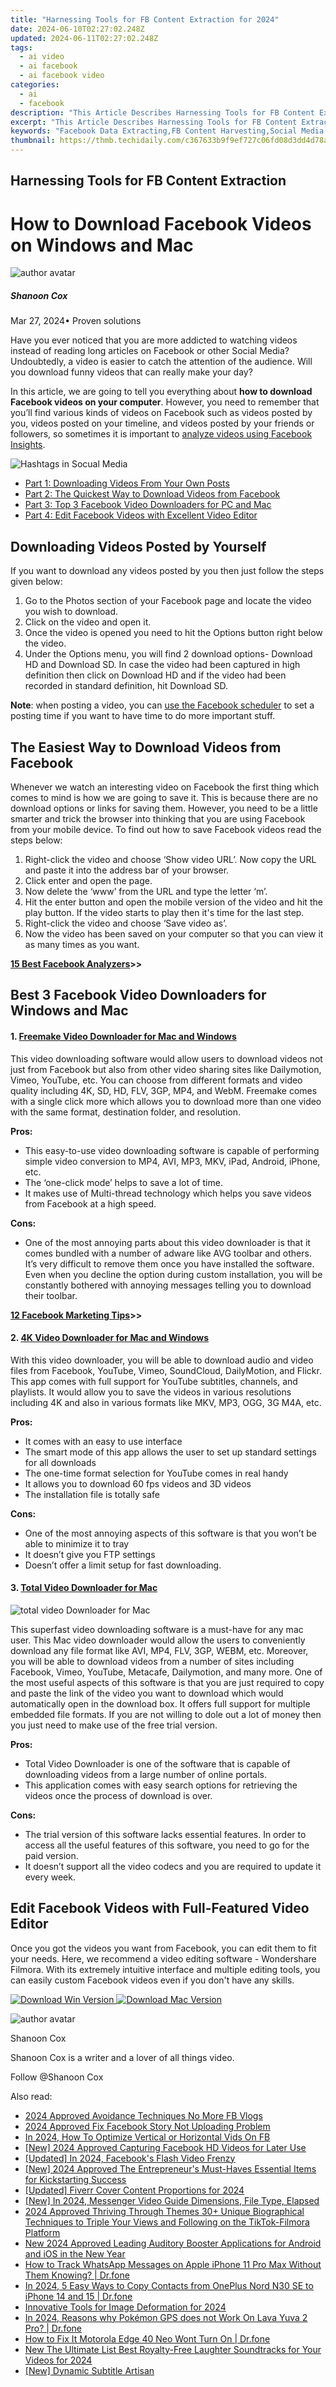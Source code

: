 ```yaml
---
title: "Harnessing Tools for FB Content Extraction for 2024"
date: 2024-06-10T02:27:02.248Z
updated: 2024-06-11T02:27:02.248Z
tags:
  - ai video
  - ai facebook
  - ai facebook video
categories:
  - ai
  - facebook
description: "This Article Describes Harnessing Tools for FB Content Extraction for 2024"
excerpt: "This Article Describes Harnessing Tools for FB Content Extraction for 2024"
keywords: "Facebook Data Extracting,FB Content Harvesting,Social Media Data Scrape,FB Content Analysis Tool,Data Mining on FB,Social Share Extraction,Platform Data Grabber"
thumbnail: https://thmb.techidaily.com/c367633b9f9ef727c06fd08d3dd4d78a496570d920b7ae31f5d249d448106c6d.jpg
---
```


## Harnessing Tools for FB Content Extraction

# How to Download Facebook Videos on Windows and Mac

![author avatar](https://images.wondershare.com/filmora/article-images/shannon-cox.jpg)

##### Shanoon Cox

 Mar 27, 2024• Proven solutions

Have you ever noticed that you are more addicted to watching videos instead of reading long articles on Facebook or other Social Media? Undoubtedly, a video is easier to catch the attention of the audience. Will you download funny videos that can really make your day?

In this article, we are going to tell you everything about **how to download Facebook videos on your computer**. However, you need to remember that you’ll find various kinds of videos on Facebook such as videos posted by you, videos posted on your timeline, and videos posted by your friends or followers, so sometimes it is important to [analyze videos using Facebook Insights](https://tools.techidaily.com/wondershare/filmora/download/).

![Hashtags in Socual Media](https://images.wondershare.com/filmora/article-images/download-facebook-videos.jpg)

* [Part 1: Downloading Videos From Your Own Posts](#part1)
* [Part 2: The Quickest Way to Download Videos from Facebook](#part2)
* [Part 3: Top 3 Facebook Video Downloaders for PC and Mac](#part3)
* [Part 4: Edit Facebook Videos with Excellent Video Editor](#part4)

## Downloading Videos Posted by Yourself

If you want to download any videos posted by you then just follow the steps given below:

1. Go to the Photos section of your Facebook page and locate the video you wish to download.
2. Click on the video and open it.
3. Once the video is opened you need to hit the Options button right below the video.
4. Under the Options menu, you will find 2 download options- Download HD and Download SD. In case the video had been captured in high definition then click on Download HD and if the video had been recorded in standard definition, hit Download SD.

**Note**: when posting a video, you can [use the Facebook scheduler](https://tools.techidaily.com/wondershare/filmora/download/) to set a posting time if you want to have time to do more important stuff.

## The Easiest Way to Download Videos from Facebook

Whenever we watch an interesting video on Facebook the first thing which comes to mind is how we are going to save it. This is because there are no download options or links for saving them. However, you need to be a little smarter and trick the browser into thinking that you are using Facebook from your mobile device. To find out how to save Facebook videos read the steps below:

1. Right-click the video and choose ‘Show video URL’. Now copy the URL and paste it into the address bar of your browser.
2. Click enter and open the page.
3. Now delete the ‘www’ from the URL and type the letter ‘m’.
4. Hit the enter button and open the mobile version of the video and hit the play button. If the video starts to play then it's time for the last step.
5. Right-click the video and choose ‘Save video as’.
6. Now the video has been saved on your computer so that you can view it as many times as you want.

[**15 Best Facebook Analyzers**](https://tools.techidaily.com/wondershare/filmora/download/)**\>>**

## Best 3 Facebook Video Downloaders for Windows and Mac

#### 1\. [Freemake Video Downloader for Mac and Windows](http://www.freemake.com/free%5Fvideo%5Fdownloader/)

This video downloading software would allow users to download videos not just from Facebook but also from other video sharing sites like Dailymotion, Vimeo, YouTube, etc. You can choose from different formats and video quality including 4K, SD, HD, FLV, 3GP, MP4, and WebM. Freemake comes with a single click more which allows you to download more than one video with the same format, destination folder, and resolution.

**Pros:**

* This easy-to-use video downloading software is capable of performing simple video conversion to MP4, AVI, MP3, MKV, iPad, Android, iPhone, etc.
* The ‘one-click mode’ helps to save a lot of time.
* It makes use of Multi-thread technology which helps you save videos from Facebook at a high speed.

**Cons:**

* One of the most annoying parts about this video downloader is that it comes bundled with a number of adware like AVG toolbar and others. It’s very difficult to remove them once you have installed the software. Even when you decline the option during custom installation, you will be constantly bothered with annoying messages telling you to download their toolbar.

[**12 Facebook Marketing Tips**](https://tools.techidaily.com/wondershare/filmora/download/)**\>>**

#### 2\. [4K Video Downloader for Mac and Windows](https://www.4kdownload.com/products/product-videodownloader)

With this video downloader, you will be able to download audio and video files from Facebook, YouTube, Vimeo, SoundCloud, DailyMotion, and Flickr. This app comes with full support for YouTube subtitles, channels, and playlists. It would allow you to save the videos in various resolutions including 4K and also in various formats like MKV, MP3, OGG, 3G M4A, etc.

**Pros:**

* It comes with an easy to use interface
* The smart mode of this app allows the user to set up standard settings for all downloads
* The one-time format selection for YouTube comes in real handy
* It allows you to download 60 fps videos and 3D videos
* The installation file is totally safe

**Cons:**

* One of the most annoying aspects of this software is that you won’t be able to minimize it to tray
* It doesn’t give you FTP settings
* Doesn’t offer a limit setup for fast downloading.

#### 3\. [Total Video Downloader for Mac](https://total-video-downloader-for-mac.en.softonic.com/mac)

![total video Downloader for Mac](https://images.wondershare.com/filmora/article-images/total-video-downloader-for-mac.jpg)

This superfast video downloading software is a must-have for any mac user. This Mac video downloader would allow the users to conveniently download any file format like AVI, MP4, FLV, 3GP, WEBM, etc. Moreover, you will be able to download videos from a number of sites including Facebook, Vimeo, YouTube, Metacafe, Dailymotion, and many more. One of the most useful aspects of this software is that you are just required to copy and paste the link of the video you want to download which would automatically open in the download box. It offers full support for multiple embedded file formats. If you are not willing to dole out a lot of money then you just need to make use of the free trial version.

**Pros:**

* Total Video Downloader is one of the software that is capable of downloading videos from a large number of online portals.
* This application comes with easy search options for retrieving the videos once the process of download is over.

**Cons:**

* The trial version of this software lacks essential features. In order to access all the useful features of this software, you need to go for the paid version.
* It doesn’t support all the video codecs and you are required to update it every week.

## Edit Facebook Videos with Full-Featured Video Editor

Once you got the videos you want from Facebook, you can edit them to fit your needs. Here, we recommend a video editing software - Wondershare Filmora. With its extremely intuitive interface and multiple editing tools, you can easily custom Facebook videos even if you don't have any skills.

[![Download Win Version](https://images.wondershare.com/filmora/guide/download-btn-win.jpg) ](https://tools.techidaily.com/wondershare/filmora/download/) [![Download Mac Version](https://images.wondershare.com/filmora/guide/download-btn-mac.jpg) ](https://tools.techidaily.com/wondershare/filmora/download/)

![author avatar](https://images.wondershare.com/filmora/article-images/shannon-cox.jpg)

Shanoon Cox

Shanoon Cox is a writer and a lover of all things video.

Follow @Shanoon Cox

<span class="atpl-alsoreadstyle">Also read:</span>
<div><ul>
<li><a href="https://facebook-video-content.techidaily.com/2024-approved-avoidance-techniques-no-more-fb-vlogs/"><u>2024 Approved  Avoidance Techniques  No More FB Vlogs</u></a></li>
<li><a href="https://facebook-video-content.techidaily.com/2024-approved-fix-facebook-story-not-uploading-problem/"><u>2024 Approved  Fix Facebook Story Not Uploading Problem</u></a></li>
<li><a href="https://facebook-video-content.techidaily.com/in-2024-how-to-optimize-vertical-or-horizontal-vids-on-fb/"><u>In 2024, How To Optimize Vertical or Horizontal Vids On FB</u></a></li>
<li><a href="https://facebook-video-content.techidaily.com/new-2024-approved-capturing-facebook-hd-videos-for-later-use/"><u>[New] 2024 Approved  Capturing Facebook HD Videos for Later Use</u></a></li>
<li><a href="https://facebook-video-content.techidaily.com/updated-in-2024-facebooks-flash-video-frenzy/"><u>[Updated] In 2024, Facebook's Flash Video Frenzy</u></a></li>
<li><a href="https://facebook-video-content.techidaily.com/new-2024-approved-the-entrepreneurs-must-haves-essential-items-for-kickstarting-success/"><u>[New] 2024 Approved  The Entrepreneur's Must-Haves  Essential Items for Kickstarting Success</u></a></li>
<li><a href="https://facebook-video-content.techidaily.com/updated-fiverr-cover-content-proportions-for-2024/"><u>[Updated] Fiverr Cover Content Proportions for 2024</u></a></li>
<li><a href="https://facebook-video-content.techidaily.com/new-in-2024-messenger-video-guide-dimensions-file-type-elapsed/"><u>[New] In 2024, Messenger Video Guide  Dimensions, File Type, Elapsed</u></a></li>
<li><a href="https://tiktok-video-files.techidaily.com/2024-approved-thriving-through-themes-30plus-unique-biographical-techniques-to-triple-your-views-and-following-on-the-tiktok-filmora-platform/"><u>2024 Approved  Thriving Through Themes  30+ Unique Biographical Techniques to Triple Your Views and Following on the TikTok-Filmora Platform</u></a></li>
<li><a href="https://audio-shaping.techidaily.com/new-2024-approved-leading-auditory-booster-applications-for-android-and-ios-in-the-new-year/"><u>New 2024 Approved Leading Auditory Booster Applications for Android and iOS in the New Year</u></a></li>
<li><a href="https://ios-location-track.techidaily.com/how-to-track-whatsapp-messages-on-apple-iphone-11-pro-max-without-them-knowing-drfone-by-drfone-virtual-ios/"><u>How to Track WhatsApp Messages on Apple iPhone 11 Pro Max Without Them Knowing? | Dr.fone</u></a></li>
<li><a href="https://android-transfer.techidaily.com/in-2024-5-easy-ways-to-copy-contacts-from-oneplus-nord-n30-se-to-iphone-14-and-15-drfone-by-drfone-transfer-from-android-transfer-from-android/"><u>In 2024, 5 Easy Ways to Copy Contacts from OnePlus Nord N30 SE to iPhone 14 and 15 | Dr.fone</u></a></li>
<li><a href="https://some-techniques.techidaily.com/innovative-tools-for-image-deformation-for-2024/"><u>Innovative Tools for Image Deformation for 2024</u></a></li>
<li><a href="https://android-pokemon-go.techidaily.com/in-2024-reasons-why-pokemon-gps-does-not-work-on-lava-yuva-2-pro-drfone-by-drfone-virtual-android/"><u>In 2024, Reasons why Pokémon GPS does not Work On Lava Yuva 2 Pro? | Dr.fone</u></a></li>
<li><a href="https://change-location.techidaily.com/how-to-fix-it-motorola-edge-40-neo-wont-turn-on-drfone-by-drfone-fix-android-problems-fix-android-problems/"><u>How to Fix It Motorola Edge 40 Neo Wont Turn On | Dr.fone</u></a></li>
<li><a href="https://audio-shaping.techidaily.com/new-the-ultimate-list-best-royalty-free-laughter-soundtracks-for-your-videos-for-2024/"><u>New The Ultimate List Best Royalty-Free Laughter Soundtracks for Your Videos for 2024</u></a></li>
<li><a href="https://youtube-videos.techidaily.com/new-dynamic-subtitle-artisan/"><u>[New] Dynamic Subtitle Artisan</u></a></li>
</ul></div>

<ins class="adsbygoogle"
      style="display:block"
      data-ad-client="ca-pub-7571918770474297"
      data-ad-slot="8358498916"
      data-ad-format="auto"
      data-full-width-responsive="true"></ins>